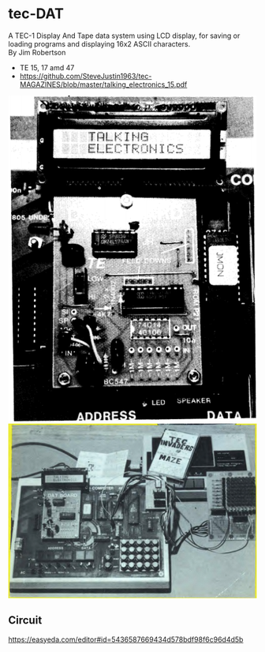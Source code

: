 # tec-DAT
A TEC-1 Display And Tape data system using LCD display, for saving or loading programs and displaying 16x2 ASCII characters.  
By Jim Robertson

- TE 15, 17 amd 47
- https://github.com/SteveJustin1963/tec-MAGAZINES/blob/master/talking_electronics_15.pdf


![](https://github.com/SteveJustin1963/tec-DAT/blob/master/pics/ccxx33.png)
![](https://github.com/SteveJustin1963/tec-DAT/blob/master/pics/ccvv55.png)


## Circuit
https://easyeda.com/editor#id=5436587669434d578bdf98f6c96d4d5b


